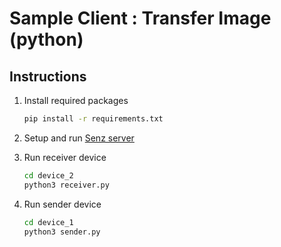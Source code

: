 # Sample Client : Transfer Image (python)

## Instructions

1.  Install required packages

    ```sh
    pip install -r requirements.txt
    ```

2.  Setup and run [Senz server](../senz-server/README.md)

3.  Run receiver device
    ```sh
    cd device_2
    python3 receiver.py
    ```
4.  Run sender device
    ```sh
    cd device_1
    python3 sender.py
    ```
